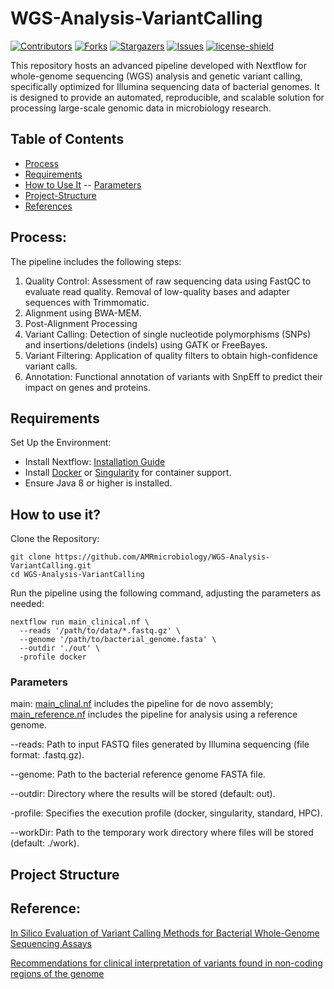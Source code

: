 # WGS-Analysis-VariantCalling
[![Contributors][contributors-shield]][contributors-url]
[![Forks][forks-shield]][forks-url]
[![Stargazers][stars-shield]][stars-url]
[![Issues][issues-shield]][issues-url]
[![license-shield]][license-url]

This repository hosts an advanced pipeline developed with Nextflow for whole-genome sequencing (WGS) analysis and genetic variant calling, specifically optimized for Illumina sequencing data of bacterial genomes. It is designed to provide an automated, reproducible, and scalable solution for processing large-scale genomic data in microbiology research.
## Table of Contents
- [Process](#process)
- [Requirements](#requirements)
- [How to Use It](#how-to-use-it)
-- [Parameters](#parameters)
- [Project-Structure]()
- [References](#reference)

## Process:
The pipeline includes the following steps:

1. Quality Control: Assessment of raw sequencing data using FastQC to evaluate read quality. Removal of low-quality bases and adapter sequences with Trimmomatic. 
2. Alignment using BWA-MEM.
4. Post-Alignment Processing
5. Variant Calling: Detection of single nucleotide polymorphisms (SNPs) and insertions/deletions (indels) using GATK or FreeBayes.
6. Variant Filtering: Application of quality filters to obtain high-confidence variant calls.
7. Annotation: Functional annotation of variants with SnpEff to predict their impact on genes and proteins.

## Requirements
Set Up the Environment:
- Install Nextflow: [Installation Guide](https://github.com/nextflow-io/nextflow)
- Install [Docker](https://github.com/docker/docker-install) or [Singularity](https://github.com/sylabs/singularity-admindocs/blob/main/installation.rst) for container support.
- Ensure Java 8 or higher is installed.

## How to use it?

Clone the Repository:

```
git clone https://github.com/AMRmicrobiology/WGS-Analysis-VariantCalling.git
cd WGS-Analysis-VariantCalling
```
Run the pipeline using the following command, adjusting the parameters as needed:

```
nextflow run main_clinical.nf \
  --reads '/path/to/data/*.fastq.gz' \
  --genome '/path/to/bacterial_genome.fasta' \
  --outdir './out' \
  -profile docker
```

### Parameters

main: [main_clinal.nf](main_clinial.nf) includes the pipeline for de novo assembly; [main_reference.nf](main_reference.nf) includes the pipeline for analysis using a reference genome.

--reads: Path to input FASTQ files generated by Illumina sequencing (file format: .fastq.gz).

--genome: Path to the bacterial reference genome FASTA file.

--outdir: Directory where the results will be stored (default: out).

-profile: Specifies the execution profile (docker, singularity, standard, HPC).

--workDir: Path to the temporary work directory where files will be stored (default: ./work).


## Project Structure


[contributors-shield]: https://img.shields.io/github/contributors/jimmlucas/DIvergenceTimes.svg?style=for-the-badge
[contributors-url]: https://github.com/jimmlucas/DIvergenceTimes/graphs/contributors

[forks-shield]: https://img.shields.io/github/forks/jimmlucas/DIvergenceTimes.svg?style=for-the-badge
[forks-url]: https://github.com/jimmlucas/DIvergenceTimes/network/members

[stars-shield]: https://img.shields.io/github/stars/jimmlucas/DIvergenceTimes.svg?style=for-the-badge
[stars-url]: https://github.com/gjimmlucas/DIvergenceTimes/stargazers

[issues-shield]: https://img.shields.io/github/issues/jimmlucas/DIvergenceTimes.svg?style=for-the-badge
[issues-url]: https://github.com/jimmlucas/DIvergenceTimes/issues

[license-shield]: https://img.shields.io/github/license/jimmlucas/DIvergenceTimes.svg?style=for-the-badge
[license-url]: https://github.com/jimmlucas/DIvergenceTimes/blob/master/LICENSE.txt

## Reference:

[In Silico Evaluation of Variant Calling Methods for Bacterial Whole-Genome Sequencing Assays](https://www.ncbi.nlm.nih.gov/pmc/articles/PMC10446864/)

[Recommendations for clinical interpretation of variants found in non-coding regions of the genome](https://www.ncbi.nlm.nih.gov/pmc/articles/PMC9295495/)












